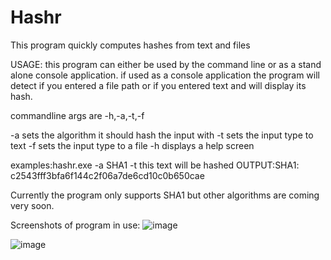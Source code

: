 # Hashr


This program quickly computes hashes from text and files

USAGE:
this program can either be used by the command line or as a stand alone console application.
if used as a console application the program will detect if you entered a file path or if you entered text and will display its hash.

commandline args are -h,-a,-t,-f

-a sets the algorithm it should hash the input with
-t sets the input type to text
-f sets the input type to a file
-h displays a help screen

examples:hashr.exe -a SHA1 -t this text will be hashed
OUTPUT:SHA1: c2543fff3bfa6f144c2f06a7de6cd10c0b650cae

Currently the program only supports SHA1 but other algorithms are coming very soon.

Screenshots of program in use:
![image](https://user-images.githubusercontent.com/56493866/116942755-3579ef00-ac40-11eb-9ad1-dda0119f926a.png)

![image](https://user-images.githubusercontent.com/56493866/116943725-2431e200-ac42-11eb-9f48-8e43f857cda6.png)
